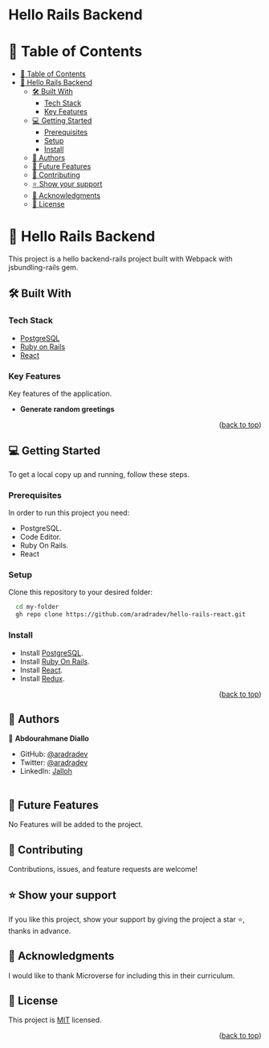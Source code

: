 <h1>Hello Rails Backend</h1>

<a name="readme-top"></a>

<!-- TABLE OF CONTENTS -->

# 📗 Table of Contents

- [📗 Table of Contents](#-table-of-contents)
- [📖 Hello Rails Backend](#-hello-rails-backend)
  - [🛠 Built With ](#-built-with-)
    - [Tech Stack ](#tech-stack-)
    - [Key Features ](#key-features-)
  - [💻 Getting Started ](#-getting-started-)
    - [Prerequisites](#prerequisites)
    - [Setup](#setup)
    - [Install](#install)
  - [👥 Authors ](#-authors-)
  - [🔭 Future Features ](#-future-features-)
  - [🤝 Contributing ](#-contributing-)
  - [⭐️ Show your support ](#️-show-your-support-)
  - [🙏 Acknowledgments ](#-acknowledgments-)
  - [📝 License ](#-license-)

<!-- PROJECT DESCRIPTION -->

# 📖 Hello Rails Backend<a name="about-project"></a>

This project is a hello backend-rails project built with Webpack with jsbundling-rails gem.

## 🛠 Built With <a name="built-with"></a>

### Tech Stack <a name="tech-stack"></a>

- <a href="https://www.postgresql.org/">PostgreSQL</a>
- <a href="https://rubyonrails.org/">Ruby on Rails</a>
- <a href="https://react.dev/">React</a>

<!-- Features -->

### Key Features <a name="key-features"></a>

Key features of the application.

- **Generate random greetings**

<p align="right">(<a href="#readme-top">back to top</a>)</p>

<!-- LIVE DEMO -->

## 💻 Getting Started <a name="getting-started"></a>

To get a local copy up and running, follow these steps.

### Prerequisites

In order to run this project you need:

- PostgreSQL.
- Code Editor.
- Ruby On Rails.
- React

### Setup

Clone this repository to your desired folder:

```sh
  cd my-folder
  gh repo clone https://github.com/aradradev/hello-rails-react.git
```

### Install

- Install <a href="https://www.postgresql.org/">PostgreSQL</a>.
- Install <a href="https://rubyonrails.org/">Ruby On Rails</a>.
- Install <a href="https://react.dev/">React</a>.
- Install <a href="https://react.dev/learn">Redux</a>.

<p align="right">(<a href="#readme-top">back to top</a>)</p>

<!-- AUTHORS -->

## 👥 Authors <a name="authors"></a>

👤 **Abdourahmane Diallo**
- GitHub: [@aradradev](https://github.com/aradradev)
- Twitter: [@aradradev](https://twitter.com/Abdoul_2023)
- LinkedIn: [Jalloh](https://www.linkedin.com/in/abdul-jalloh)
<br><br>


<!-- FUTURE FEATURES -->

## 🔭 Future Features <a name="future-features"></a>

No Features will be added to the project.


<!-- CONTRIBUTING -->

## 🤝 Contributing <a name="contributing"></a>

Contributions, issues, and feature requests are welcome!

<!-- SUPPORT -->

## ⭐️ Show your support <a name="support"></a>

If you like this project, show your support by giving the project a star ⭐️, thanks in advance.


<!-- ACKNOWLEDGEMENTS -->

## 🙏 Acknowledgments <a name="acknowledgements"></a>

I would like to thank Microverse for including this in their curriculum.

<!-- LICENSE -->

## 📝 License <a name="license"></a>

This project is [MIT](./LICENSE) licensed.

<p align="right">(<a href="#readme-top">back to top</a>)</p>